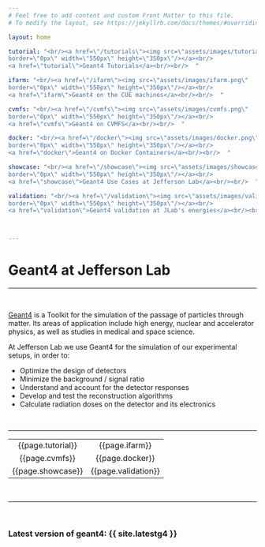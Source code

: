 ```yaml
---
# Feel free to add content and custom Front Matter to this file.
# To modify the layout, see https://jekyllrb.com/docs/themes/#overriding-theme-defaults

layout: home

tutorial: "<br/><a href=\"/tutorials\"><img src=\"assets/images/tutorial.png\" 
border=\"0px\" width=\"550px\" height=\"350px\"/></a><br/>
<a href=\"tutorial\">Geant4 Tutorials</a><br/><br/>  "

ifarm: "<br/><a href=\"/ifarm\"><img src=\"assets/images/ifarm.png\" 
border=\"0px\" width=\"550px\" height=\"350px\"/></a><br/>
<a href=\"ifarm\">Geant4 on the CUE machines</a><br/><br/>  "

cvmfs: "<br/><a href=\"/cvmfs\"><img src=\"assets/images/cvmfs.png\" 
border=\"0px\" width=\"550px\" height=\"350px\"/></a><br/>
<a href=\"cvmfs\">Geant4 on CVMFS</a><br/><br/>  "

docker: "<br/><a href=\"/docker\"><img src=\"assets/images/docker.png\" 
border=\"0px\" width=\"550px\" height=\"350px\"/></a><br/>
<a href=\"docker\">Geant4 on Docker Containers</a><br/><br/>  "

showcase: "<br/><a href=\"/showcase\"><img src=\"assets/images/showcase.png\" 
border=\"0px\" width=\"550px\" height=\"350px\"/></a><br/>
<a href=\"showcase\">Geant4 Use Cases at Jefferson Lab</a><br/><br/>  "

validation: "<br/><a href=\"/validation\"><img src=\"assets/images/validation.png\" 
border=\"0px\" width=\"550px\" height=\"350px\"/></a><br/>
<a href=\"validation\">Geant4 validation at JLab's energies</a><br/><br/>  "



---
```


# Geant4 at Jefferson Lab

---

<br/>


[Geant4](https://geant4.web.cern.ch) is a Toolkit for the simulation of the passage of particles through matter. 
Its areas of application include high energy, nuclear and accelerator physics, 
as well as studies in medical and space science. 

At Jefferson Lab we use Geant4 for the simulation of our experimental setups, in order to:

- Optimize the design of detectors
- Minimize the background / signal ratio
- Understand and account for the detector responses
- Develop and test the reconstruction algorithms
- Calculate radiation doses on the detector and its electronics

<br/>

---


<table class="alternate" style="    text-align:center;">
<tr> 
<td>  {{page.tutorial}}  </td>
<td>  {{page.ifarm}}  </td>
</tr>
<tr> 
<td>  {{page.cvmfs}}  </td>
<td>  {{page.docker}}  </td>
</tr>
<tr> 
<td>  {{page.showcase}}  </td>
<td>  {{page.validation}}  </td>
</tr>
</table>



<br/>


---

<br/>


### Latest version of geant4: {{ site.latestg4 }} 
